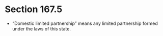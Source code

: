 # Section 167.5

- “Domestic limited partnership” means any limited partnership formed under the laws of this state.